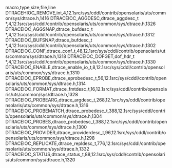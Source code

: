 macro,type,size,file,line
DTRACEHIOC_REMOVE,int,4,12.1src/sys/cddl/contrib/opensolaris/uts/common/sys/dtrace.h,1416
DTRACEIOC_AGGDESC,dtrace_aggdesc_t *,4,12.1src/sys/cddl/contrib/opensolaris/uts/common/sys/dtrace.h,1326
DTRACEIOC_AGGSNAP,dtrace_bufdesc_t *,4,12.1src/sys/cddl/contrib/opensolaris/uts/common/sys/dtrace.h,1312
DTRACEIOC_BUFSNAP,dtrace_bufdesc_t *,4,12.1src/sys/cddl/contrib/opensolaris/uts/common/sys/dtrace.h,1302
DTRACEIOC_CONF,dtrace_conf_t,48,12.1src/sys/cddl/contrib/opensolaris/uts/common/sys/dtrace.h,1318
DTRACEIOC_DOFGET,dof_hdr_t *,4,12.1src/sys/cddl/contrib/opensolaris/uts/common/sys/dtrace.h,1330
DTRACEIOC_ENABLE,dtrace_enable_io_t,8,12.1src/sys/cddl/contrib/opensolaris/uts/common/sys/dtrace.h,1310
DTRACEIOC_EPROBE,dtrace_eprobedesc_t,56,12.1src/sys/cddl/contrib/opensolaris/uts/common/sys/dtrace.h,1314
DTRACEIOC_FORMAT,dtrace_fmtdesc_t,16,12.1src/sys/cddl/contrib/opensolaris/uts/common/sys/dtrace.h,1328
DTRACEIOC_PROBEARG,dtrace_argdesc_t,268,12.1src/sys/cddl/contrib/opensolaris/uts/common/sys/dtrace.h,1316
DTRACEIOC_PROBEMATCH,dtrace_probedesc_t,388,12.1src/sys/cddl/contrib/opensolaris/uts/common/sys/dtrace.h,1304
DTRACEIOC_PROBES,dtrace_probedesc_t,388,12.1src/sys/cddl/contrib/opensolaris/uts/common/sys/dtrace.h,1300
DTRACEIOC_PROVIDER,dtrace_providerdesc_t,96,12.1src/sys/cddl/contrib/opensolaris/uts/common/sys/dtrace.h,1298
DTRACEIOC_REPLICATE,dtrace_repldesc_t,776,12.1src/sys/cddl/contrib/opensolaris/uts/common/sys/dtrace.h,1332
DTRACEIOC_STATUS,dtrace_status_t,88,12.1src/sys/cddl/contrib/opensolaris/uts/common/sys/dtrace.h,1320
